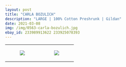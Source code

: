 ```yaml
---
layout: post
title: "CARLA BOZULICH"
description: "LARGE | 100% Cotton Preshrunk | Gildan"
date: 2021-03-08
img: /img/0563-carla-bozulich.jpg
ebay_id: 233989913622 233925078393
---
```




<table style="width:100%;"><tr><td style="vertical-align:top;">
      <figure class="tmblr-full" data-orig-height="2048" data-orig-width="1365" data-orig-src="https://concertshirts.netlify.app/shirts/0563/0563-01.jpg"><img src="https://64.media.tumblr.com/e87b03393eca712b9d17f876f2ad2d28/452ac474684c873c-19/s540x810/5601b25724042c0d0a1a8e6bc36cdf8c901efe4a.jpg" data-orig-height="2048" data-orig-width="1365" data-orig-src="https://concertshirts.netlify.app/shirts/0563/0563-01.jpg"/></figure></td>
    <td style="vertical-align:top;">
      <figure class="tmblr-full" data-orig-height="2048" data-orig-width="1365" data-orig-src="https://concertshirts.netlify.app/shirts/0563/0563-02.jpg"><img src="https://64.media.tumblr.com/da94ab752e4954fde02970e5fa14ddde/452ac474684c873c-e5/s540x810/48ad3aa9bba01b41e7ad438a8ab4997633af82d9.jpg" data-orig-height="2048" data-orig-width="1365" data-orig-src="https://concertshirts.netlify.app/shirts/0563/0563-02.jpg"/></figure></td>
  </tr></table>

